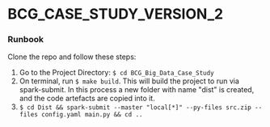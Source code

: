 # BCG_CASE_STUDY_VERSION_2

### Runbook
Clone the repo and follow these steps:
1. Go to the Project Directory: `$ cd BCG_Big_Data_Case_Study`
2. On terminal, run `$ make build`. This will build the project to run via spark-submit. In this process a new folder with 
   name "dist" is created, and the code artefacts are copied into it.
3. `$ cd Dist && spark-submit --master "local[*]" --py-files src.zip --files config.yaml main.py && cd ..`
